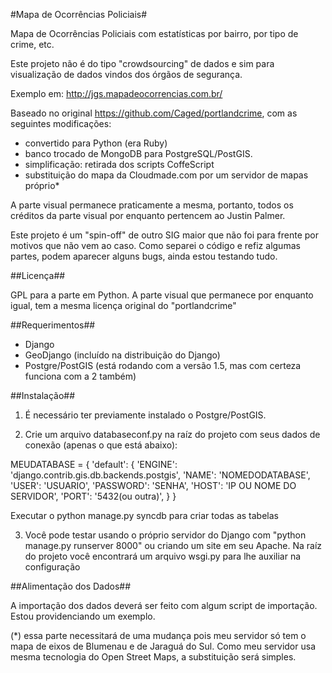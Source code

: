#Mapa de Ocorrências Policiais#

Mapa de Ocorrências Policiais com estatísticas por bairro, por tipo de crime, etc.

Este projeto não é do tipo "crowdsourcing" de dados e sim para visualização de dados vindos dos órgãos de segurança.

Exemplo em: http://jgs.mapadeocorrencias.com.br/

Baseado no original https://github.com/Caged/portlandcrime, com as seguintes modificações:

- convertido para Python (era Ruby) 
- banco trocado de MongoDB para PostgreSQL/PostGIS. 
- simplificação: retirada dos scripts CoffeScript
- substituição do mapa da Cloudmade.com por um servidor de mapas próprio*

A parte visual permanece praticamente a mesma, portanto, todos os créditos da parte visual por enquanto pertencem ao
Justin Palmer.

Este projeto é um "spin-off" de outro SIG maior que não foi para frente por motivos que não vem ao caso.
Como separei o código e refiz algumas partes, podem aparecer alguns bugs, ainda estou testando tudo.

##Licença##

GPL para a parte em Python. A parte visual que permanece por enquanto igual, tem a mesma licença original do "portlandcrime"

##Requerimentos##

- Django
- GeoDjango (incluído na distribuição do Django)
- Postgre/PostGIS (está rodando com a versão 1.5, mas com certeza funciona com a 2 também)


##Instalação##

1) É necessário ter previamente instalado o Postgre/PostGIS.

2) Crie um arquivo databaseconf.py na raíz do projeto com seus dados de conexão (apenas o que está abaixo):

MEUDATABASE = {
    'default': {
        'ENGINE': 'django.contrib.gis.db.backends.postgis',
        'NAME': 'NOMEDODATABASE',
        'USER': 'USUARIO',
        'PASSWORD': 'SENHA',
        'HOST': 'IP OU NOME DO SERVIDOR',
        'PORT': '5432(ou outra)',
    }
}


Executar o python manage.py syncdb para criar todas as tabelas

3) Você pode testar usando o próprio servidor do Django com "python manage.py runserver 8000" ou criando um site
em seu Apache. Na raíz do projeto você encontrará um arquivo wsgi.py para lhe auxiliar na configuração


##Alimentação dos Dados##

A importação dos dados deverá ser feito com algum script de importação. Estou providenciando um exemplo.


(*) essa parte necessitará de uma mudança pois meu servidor só tem o mapa de eixos de Blumenau e de Jaraguá do Sul. 
Como meu servidor usa mesma tecnologia do Open Street Maps, a substituição será simples.